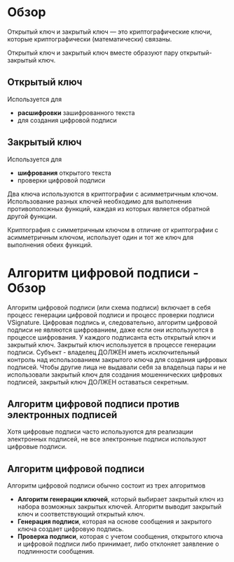 Обзор
=====

Открытый ключ и закрытый ключ — это криптографические ключи, которые криптографически (математически) связаны.

Открытый ключ и закрытый ключ вместе образуют пару открытый-закрытый ключ.

Открытый ключ
-------------
Используется для 
- **расшифровки** зашифрованного текста 
- для создания цифровой подписи

Закрытый ключ
-------------
Используется для 
- **шифрования** открытого текста 
- проверки цифровой подписи


Два ключа используются в криптографии с асимметричным ключом. 
Использование разных ключей необходимо для выполнения противоположных функций, 
каждая из которых является обратной другой функции.

Криптография с симметричным ключом в отличие от криптографии с асимметричным ключом, 
использует один и тот же ключ для выполнения обеих функций.



Алгоритм цифровой подписи - Обзор
=================================

Алгоритм цифровой подписи (или схема подписи) включает в себя 
процесс генерации цифровой подписи и процесс проверки подписи VSignature.
Цифровая подпись и, следовательно, алгоритм цифровой подписи 
не являются шифрованием, даже если они используются в процессе шифрования.
У каждого подписанта есть открытый ключ и закрытый ключ. 
Закрытый ключ используется в процессе генерации подписи. 
Субъект - владелец ДОЛЖЕН иметь исключительный контроль 
над использованием закрытого ключа для создания цифровых подписей. 
Чтобы другие лица не выдавали себя за владельца пары 
и не использовали закрытый ключ для создания мошеннических цифровых подписей,
закрытый ключ ДОЛЖЕН оставаться секретным.

Алгоритм цифровой подписи против электронных подписей
-----------------------------------------------------

Хотя цифровые подписи часто используются для реализации электронных подписей,
не все электронные подписи используют цифровые подписи.

Алгоритм цифровой подписи
-------------------------

Алгоритм цифровой подписи обычно состоит из трех алгоритмов

- **Алгоритм генерации ключей**, 
  который выбирает закрытый ключ из набора возможных закрытых ключей. 
  Алгоритм выводит закрытый ключ и соответствующий открытый ключ.
- **Генерация подписи**, которая на основе сообщения и закрытого ключа создает цифровую подпись.
- **Проверка подписи**, которая с учетом сообщения, открытого ключа и цифровой подписи либо принимает, 
  либо отклоняет заявление о подлинности сообщения.